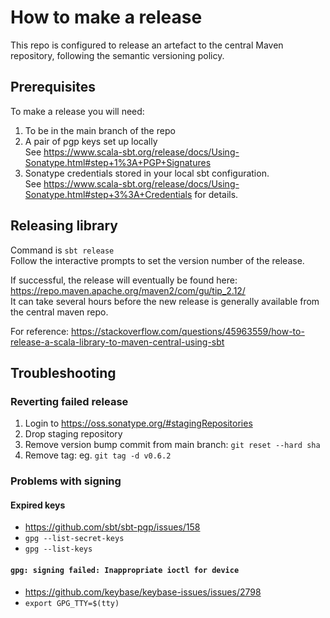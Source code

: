 # How to make a release
This repo is configured to release an artefact to the central Maven repository, following the semantic versioning policy.

## Prerequisites
To make a release you will need:
1. To be in the main branch of the repo
1. A pair of pgp keys set up locally  
See https://www.scala-sbt.org/release/docs/Using-Sonatype.html#step+1%3A+PGP+Signatures
1. Sonatype credentials stored in your local sbt configuration.  
See https://www.scala-sbt.org/release/docs/Using-Sonatype.html#step+3%3A+Credentials for details.

## Releasing library
Command is `sbt release`  
Follow the interactive prompts to set the version number of the release.

If successful, the release will eventually be found here: 
https://repo.maven.apache.org/maven2/com/gu/tip_2.12/  
It can take several hours before the new release is generally available from the central maven repo.

For reference:
https://stackoverflow.com/questions/45963559/how-to-release-a-scala-library-to-maven-central-using-sbt

## Troubleshooting

### Reverting failed release

 1. Login to https://oss.sonatype.org/#stagingRepositories
 1. Drop staging repository
 1. Remove version bump commit from main branch: `git reset --hard sha`
 1. Remove tag: eg. `git tag -d v0.6.2`
 
### Problems with signing

#### Expired keys
 - https://github.com/sbt/sbt-pgp/issues/158
 - `gpg --list-secret-keys`
 - `gpg --list-keys`

#### `gpg: signing failed: Inappropriate ioctl for device`
 - https://github.com/keybase/keybase-issues/issues/2798
 - `export GPG_TTY=$(tty)`
 